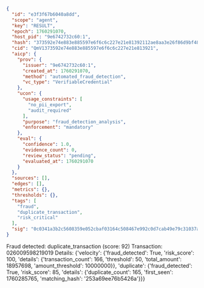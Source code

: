 ```json
{
  "id": "e3f3f67b6040a8dd",
  "scope": "agent",
  "key": "RESULT",
  "epoch": 1760291070,
  "host_pid": "9e6742732c60:1",
  "hash": "373592e74e883e885597e6f6c6c227e21e81392112ae8aa3e26f86d9bf48f6dd",
  "cid": "QmV1373592e74e883e885597e6f6c6c227e21e813921",
  "aicp": {
    "prov": {
      "issuer": "9e6742732c60:1",
      "created_at": 1760291070,
      "method": "automated_fraud_detection",
      "vc_type": "VerifiableCredential"
    },
    "ucon": {
      "usage_constraints": [
        "no_pii_export",
        "audit_required"
      ],
      "purpose": "fraud_detection_analysis",
      "enforcement": "mandatory"
    },
    "eval": {
      "confidence": 1.0,
      "evidence_count": 0,
      "review_status": "pending",
      "evaluated_at": 1760291070
    }
  },
  "sources": [],
  "edges": [],
  "metrics": {},
  "thresholds": {},
  "tags": [
    "fraud",
    "duplicate_transaction",
    "risk_critical"
  ],
  "sig": "0c0341a3b2c5608359e052cbaf03164c508467e992c0d7cab49e79c31037a619"
}
```

Fraud detected: duplicate_transaction (score: 92)
Transaction: 026009598219019
Details: {'velocity': {'fraud_detected': True, 'risk_score': 100, 'details': {'transaction_count': 166, 'threshold': 50, 'total_amount': 18957698, 'amount_threshold': 10000000}}, 'duplicate': {'fraud_detected': True, 'risk_score': 85, 'details': {'duplicate_count': 165, 'first_seen': 1760285765, 'matching_hash': '253a69ee76b5426a'}}}
